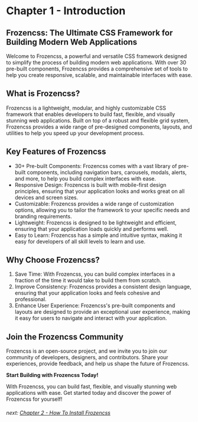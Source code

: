 # Chapter 1 - Introduction

## Frozencss: The Ultimate CSS Framework for Building Modern Web Applications

Welcome to Frozencss, a powerful and versatile CSS framework designed to simplify the process of building modern web applications. With over 30 pre-built components, Frozencss provides a comprehensive set of tools to help you create responsive, scalable, and maintainable interfaces with ease.

## What is Frozencss?

Frozencss is a lightweight, modular, and highly customizable CSS framework that enables developers to build fast, flexible, and visually stunning web applications. Built on top of a robust and flexible grid system, Frozencss provides a wide range of pre-designed components, layouts, and utilities to help you speed up your development process.

## Key Features of Frozencss

- 30+ Pre-built Components: Frozencss comes with a vast library of pre-built components, including navigation bars, carousels, modals, alerts, and more, to help you build complex interfaces with ease.
- Responsive Design: Frozencss is built with mobile-first design principles, ensuring that your application looks and works great on all devices and screen sizes.
- Customizable: Frozencss provides a wide range of customization options, allowing you to tailor the framework to your specific needs and branding requirements.
- Lightweight: Frozencss is designed to be lightweight and efficient, ensuring that your application loads quickly and performs well.
- Easy to Learn: Frozencss has a simple and intuitive syntax, making it easy for developers of all skill levels to learn and use.
## Why Choose Frozencss?

1. Save Time: With Frozencss, you can build complex interfaces in a fraction of the time it would take to build them from scratch.
2. Improve Consistency: Frozencss provides a consistent design language, ensuring that your application looks and feels cohesive and professional.
3. Enhance User Experience: Frozencss's pre-built components and layouts are designed to provide an exceptional user experience, making it easy for users to navigate and interact with your application.


## Join the Frozencss Community

Frozencss is an open-source project, and we invite you to join our community of developers, designers, and contributors. Share your experiences, provide feedback, and help us shape the future of Frozencss.

**Start Building with Frozencss Today!**

With Frozencss, you can build fast, flexible, and visually stunning web applications with ease. Get started today and discover the power of Frozencss for yourself!

###### next: [Chapter 2 - How To Install Frozencss](003-installation.md)